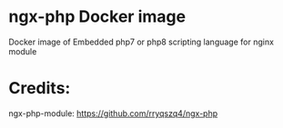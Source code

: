 # ngx-php Docker image
Docker image of Embedded php7 or php8 scripting language for nginx module

# Credits:
ngx-php-module: https://github.com/rryqszq4/ngx-php
